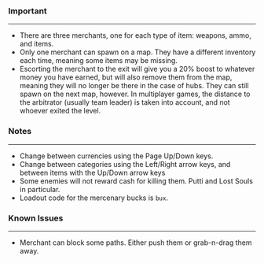 ### Important
---
- There are three merchants, one for each type of item: weapons, ammo, and items.
- Only one merchant can spawn on a map. They have a different inventory each time, meaning some items may be missing.
- Escorting the merchant to the exit will give you a 20% boost to whatever money you have earned, but will also remove them from the map, meaning they will no longer be there in the case of hubs. They can still spawn on the next map, however. In multiplayer games, the distance to the arbitrator (usually team leader) is taken into account, and not whoever exited the level.

### Notes
---
- Change between currencies using the Page Up/Down keys.
- Change between categories using the Left/Right arrow keys, and between items with the Up/Down arrow keys
- Some enemies will not reward cash for killing them. Putti and Lost Souls in particular.
- Loadout code for the mercenary bucks is `bux`.

### Known Issues
---
- Merchant can block some paths. Either push them or grab-n-drag them away.
